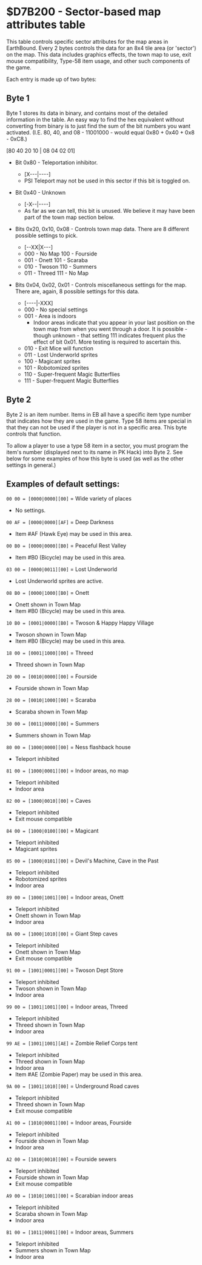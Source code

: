 # $D7B200 - Sector-based map attributes table

This table controls specific sector attributes for the map areas in EarthBound.  Every 2 bytes controls the data for an 8x4 tile area (or 'sector') on the map. This data includes graphics effects, the town map to use, exit mouse compatibility, Type-58 item usage, and other such components of the game.

Each entry is made up of two bytes:

## Byte 1

Byte 1 stores its data in binary, and contains most of the detailed information in the table.  An easy way to find the hex equivalent without converting from binary is to just find the sum of the bit numbers you want activated.  (I.E. 80, 40, and 08 - 11001000 - would equal 0x80 + 0x40 + 0x8 - 0xC8.)

[80 40 20 10 | 08 04 02 01]

* Bit 0x80 - Teleportation inhibitor.
    * [X---|----]
    * PSI Teleport may not be used in this sector if this bit is toggled on.

* Bit 0x40 - Unknown
    * [-X--|----]
    * As far as we can tell, this bit is unused.  We believe it may have been part of the town map section below.

* Bits 0x20, 0x10, 0x08 - Controls town map data.   There are 8 different possible settings to pick.
    * [--XX|X---]
    * 000 - No Map      100 - Fourside
    * 001 - Onett       101 - Scaraba
    * 010 - Twoson      110 - Summers
    * 011 - Threed      111 - No Map


* Bits 0x04, 0x02, 0x01 - Controls miscellaneous settings for the map.  There are, again, 8 possible settings for this data.
    * [----|-XXX]
    * 000 - No special settings
    * 001 - Area is indoors
        * Indoor areas indicate that you appear in your last position on the town map from when you went through a door. It is possible - though unknown - that setting 111 indicates frequent plus the effect of bit 0x01.  More testing is required to ascertain this.
    * 010 - Exit Mice will function
    * 011 - Lost Underworld sprites
    * 100 - Magicant sprites
    * 101 - Robotomized sprites
    * 110 - Super-frequent Magic Butterflies
    * 111 - Super-frequent Magic Butterflies


## Byte 2
Byte 2 is an item number.  Items in EB all have a specific item type number that indicates how they are used in the game.  Type 58 items are special in that they can not be used if the player is not in a specific area.  This byte controls that function.

To allow a player to use a type 58 item in a sector, you must program the item's number (displayed next to its name in PK Hack) into Byte 2.  See below for some examples of how this byte is used (as well as the other settings in general.)


Examples of default settings:
----------------------------------------------------
`00 00 = [0000|0000][00]` = Wide variety of places
   - No settings.

`00 AF = [0000|0000][AF]` = Deep Darkness
   - Item #AF (Hawk Eye) may be used in this area.

`00 B0 = [0000|0000][B0]` = Peaceful Rest Valley
   - Item #B0 (Bicycle) may be used in this area.

`03 00 = [0000|0011][00]` = Lost Underworld
   - Lost Underworld sprites are active.

`08 B0 = [0000|1000][B0]` = Onett
   - Onett shown in Town Map
   - Item #B0 (Bicycle) may be used in this area.

`10 B0 = [0001|0000][B0]` = Twoson & Happy Happy Village
   - Twoson shown in Town Map
   - Item #B0 (Bicycle) may be used in this area.

`18 00 = [0001|1000][00]` = Threed
   - Threed shown in Town Map

`20 00 = [0010|0000][00]` = Fourside
   - Fourside shown in Town Map

`28 00 = [0010|1000][00]` = Scaraba
   - Scaraba shown in Town Map

`30 00 = [0011|0000][00]` = Summers
   - Summers shown in Town Map

`80 00 = [1000|0000][00]` = Ness flashback house
   - Teleport inhibited

`81 00 = [1000|0001][00]` = Indoor areas, no map
   - Teleport inhibited
   - Indoor area

`82 00 = [1000|0010][00]` = Caves
   - Teleport inhibited
   - Exit mouse compatible

`84 00 = [1000|0100][00]` = Magicant
   - Teleport inhibited
   - Magicant sprites

`85 00 = [1000|0101][00]` = Devil's Machine, Cave in the Past
   - Teleport inhibited
   - Robotomized sprites
   - Indoor area

`89 00 = [1000|1001][00]` = Indoor areas, Onett
   - Teleport inhibited
   - Onett shown in Town Map
   - Indoor area

`8A 00 = [1000|1010][00]` = Giant Step caves
   - Teleport inhibited
   - Onett shown in Town Map
   - Exit mouse compatible

`91 00 = [1001|0001][00]` = Twoson Dept Store
   - Teleport inhibited
   - Twoson shown in Town Map
   - Indoor area

`99 00 = [1001|1001][00]` = Indoor areas, Threed
   - Teleport inhibited
   - Threed shown in Town Map
   - Indoor area

`99 AE = [1001|1001][AE]` = Zombie Relief Corps tent
   - Teleport inhibited
   - Threed shown in Town Map
   - Indoor area
   - Item #AE (Zombie Paper) may be used in this area.

`9A 00 = [1001|1010][00]` = Underground Road caves
   - Teleport inhibited
   - Threed shown in Town Map
   - Exit mouse compatible

`A1 00 = [1010|0001][00]` = Indoor areas, Fourside
   - Teleport inhibited
   - Fourside shown in Town Map
   - Indoor area

`A2 00 = [1010|0010][00]` = Fourside sewers
   - Teleport inhibited
   - Fourside shown in Town Map
   - Exit mouse compatible

`A9 00 = [1010|1001][00]` = Scarabian indoor areas
   - Teleport inhibited
   - Scaraba shown in Town Map
   - Indoor area

`B1 00 = [1011|0001][00]` = Indoor areas, Summers
   - Teleport inhibited
   - Summers shown in Town Map
   - Indoor area
